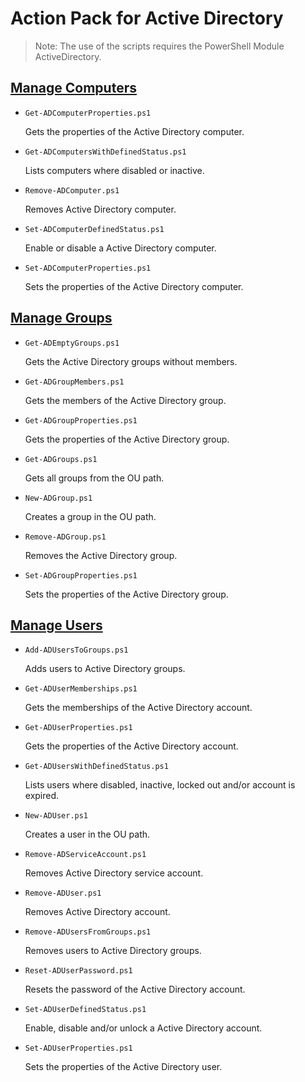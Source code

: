 # Action Pack for Active Directory

> Note: The use of the scripts requires the PowerShell Module ActiveDirectory.

## [Manage Computers](.\Computers)

+ `Get-ADComputerProperties.ps1`

  Gets the properties of the Active Directory computer.

+ `Get-ADComputersWithDefinedStatus.ps1`

  Lists computers where disabled or inactive.

+ `Remove-ADComputer.ps1`

  Removes Active Directory computer.

+ `Set-ADComputerDefinedStatus.ps1`

  Enable or disable a Active Directory computer.

+ `Set-ADComputerProperties.ps1`

  Sets the properties of the Active Directory computer.

## [Manage Groups](.\Groups)

+ `Get-ADEmptyGroups.ps1`

  Gets the Active Directory groups without members.

+ `Get-ADGroupMembers.ps1`

  Gets the members of the Active Directory group.

+ `Get-ADGroupProperties.ps1`

  Gets the properties of the Active Directory group.

+ `Get-ADGroups.ps1`

  Gets all groups from the OU path.

+ `New-ADGroup.ps1`

  Creates a group in the OU path.

+ `Remove-ADGroup.ps1`

   Removes the Active Directory group.

+ `Set-ADGroupProperties.ps1`

  Sets the properties of the Active Directory group.

## [Manage Users](.\Users)

+ `Add-ADUsersToGroups.ps1`

  Adds users to Active Directory groups.

+ `Get-ADUserMemberships.ps1`

  Gets the memberships of the Active Directory account.

+ `Get-ADUserProperties.ps1`

  Gets the properties of the Active Directory account.

+ `Get-ADUsersWithDefinedStatus.ps1`

  Lists users where disabled, inactive, locked out and/or account is expired.

+ `New-ADUser.ps1`

  Creates a user in the OU path.

+ `Remove-ADServiceAccount.ps1`

  Removes Active Directory service account.

+ `Remove-ADUser.ps1`

  Removes Active Directory account.

+ `Remove-ADUsersFromGroups.ps1`

  Removes users to Active Directory groups.

+ `Reset-ADUserPassword.ps1`

  Resets the password of the Active Directory account.

+ `Set-ADUserDefinedStatus.ps1`

  Enable, disable and/or unlock a Active Directory account.

+ `Set-ADUserProperties.ps1`

  Sets the properties of the Active Directory user.
